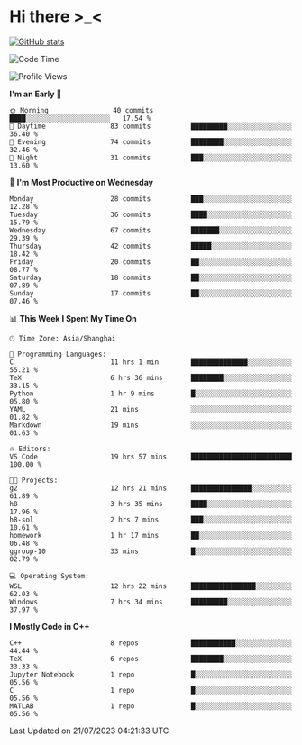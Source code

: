 # Hi there \>_<

[![GitHub stats](https://github-readme-stats.vercel.app/api?username=ARessegetesStery&show_icons=true&theme=transparent)](https://github.com/anuraghazra/github-readme-stats)

<!--START_SECTION:waka-->
![Code Time](http://img.shields.io/badge/Code%20Time-231%20hrs%2024%20mins-blue)

![Profile Views](http://img.shields.io/badge/Profile%20Views-0-blue)

**I'm an Early 🐤** 

```text
🌞 Morning                40 commits          ████░░░░░░░░░░░░░░░░░░░░░   17.54 % 
🌆 Daytime                83 commits          █████████░░░░░░░░░░░░░░░░   36.40 % 
🌃 Evening                74 commits          ████████░░░░░░░░░░░░░░░░░   32.46 % 
🌙 Night                  31 commits          ███░░░░░░░░░░░░░░░░░░░░░░   13.60 % 
```
📅 **I'm Most Productive on Wednesday** 

```text
Monday                   28 commits          ███░░░░░░░░░░░░░░░░░░░░░░   12.28 % 
Tuesday                  36 commits          ████░░░░░░░░░░░░░░░░░░░░░   15.79 % 
Wednesday                67 commits          ███████░░░░░░░░░░░░░░░░░░   29.39 % 
Thursday                 42 commits          █████░░░░░░░░░░░░░░░░░░░░   18.42 % 
Friday                   20 commits          ██░░░░░░░░░░░░░░░░░░░░░░░   08.77 % 
Saturday                 18 commits          ██░░░░░░░░░░░░░░░░░░░░░░░   07.89 % 
Sunday                   17 commits          ██░░░░░░░░░░░░░░░░░░░░░░░   07.46 % 
```


📊 **This Week I Spent My Time On** 

```text
🕑︎ Time Zone: Asia/Shanghai

💬 Programming Languages: 
C                        11 hrs 1 min        ██████████████░░░░░░░░░░░   55.21 % 
TeX                      6 hrs 36 mins       ████████░░░░░░░░░░░░░░░░░   33.15 % 
Python                   1 hr 9 mins         █░░░░░░░░░░░░░░░░░░░░░░░░   05.80 % 
YAML                     21 mins             ░░░░░░░░░░░░░░░░░░░░░░░░░   01.82 % 
Markdown                 19 mins             ░░░░░░░░░░░░░░░░░░░░░░░░░   01.63 % 

🔥 Editors: 
VS Code                  19 hrs 57 mins      █████████████████████████   100.00 % 

🐱‍💻 Projects: 
g2                       12 hrs 21 mins      ███████████████░░░░░░░░░░   61.89 % 
h8                       3 hrs 35 mins       ████░░░░░░░░░░░░░░░░░░░░░   17.96 % 
h8-sol                   2 hrs 7 mins        ███░░░░░░░░░░░░░░░░░░░░░░   10.61 % 
homework                 1 hr 17 mins        ██░░░░░░░░░░░░░░░░░░░░░░░   06.48 % 
ggroup-10                33 mins             █░░░░░░░░░░░░░░░░░░░░░░░░   02.79 % 

💻 Operating System: 
WSL                      12 hrs 22 mins      ████████████████░░░░░░░░░   62.03 % 
Windows                  7 hrs 34 mins       █████████░░░░░░░░░░░░░░░░   37.97 % 
```

**I Mostly Code in C++** 

```text
C++                      8 repos             ███████████░░░░░░░░░░░░░░   44.44 % 
TeX                      6 repos             ████████░░░░░░░░░░░░░░░░░   33.33 % 
Jupyter Notebook         1 repo              █░░░░░░░░░░░░░░░░░░░░░░░░   05.56 % 
C                        1 repo              █░░░░░░░░░░░░░░░░░░░░░░░░   05.56 % 
MATLAB                   1 repo              █░░░░░░░░░░░░░░░░░░░░░░░░   05.56 % 
```




 Last Updated on 21/07/2023 04:21:33 UTC
<!--END_SECTION:waka-->
